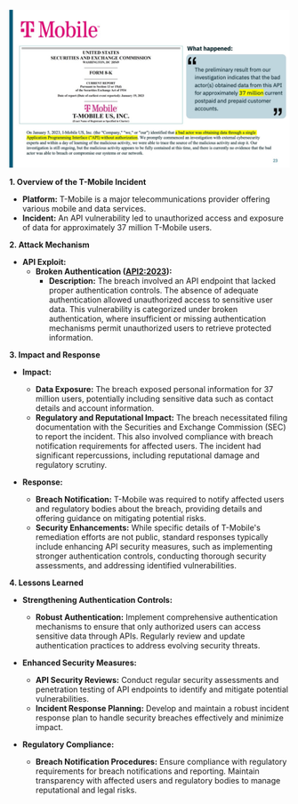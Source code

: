 ![](/API%20Security%20Fundamentals/images/cd3c54a-027d-dbfa-e0c-6dc28b20df64_22.jpg)

**1. Overview of the T-Mobile Incident**

- **Platform:** T-Mobile is a major telecommunications provider offering various mobile and data services.
- **Incident:** An API vulnerability led to unauthorized access and exposure of data for approximately 37 million T-Mobile users.

**2. Attack Mechanism**

- **API Exploit:**
  - **Broken Authentication ([API2:2023](https://owasp.org/API-Security/editions/2023/en/0xa2-broken-authentication/)):**
    - **Description:** The breach involved an API endpoint that lacked proper authentication controls. The absence of adequate authentication allowed unauthorized access to sensitive user data. This vulnerability is categorized under broken authentication, where insufficient or missing authentication mechanisms permit unauthorized users to retrieve protected information.

**3. Impact and Response**

- **Impact:**
  - **Data Exposure:** The breach exposed personal information for 37 million users, potentially including sensitive data such as contact details and account information.
  - **Regulatory and Reputational Impact:** The breach necessitated filing documentation with the Securities and Exchange Commission (SEC) to report the incident. This also involved compliance with breach notification requirements for affected users. The incident had significant repercussions, including reputational damage and regulatory scrutiny.

- **Response:**
  - **Breach Notification:** T-Mobile was required to notify affected users and regulatory bodies about the breach, providing details and offering guidance on mitigating potential risks.
  - **Security Enhancements:** While specific details of T-Mobile's remediation efforts are not public, standard responses typically include enhancing API security measures, such as implementing stronger authentication controls, conducting thorough security assessments, and addressing identified vulnerabilities.

**4. Lessons Learned**

- **Strengthening Authentication Controls:**
  - **Robust Authentication:** Implement comprehensive authentication mechanisms to ensure that only authorized users can access sensitive data through APIs. Regularly review and update authentication practices to address evolving security threats.

- **Enhanced Security Measures:**
  - **API Security Reviews:** Conduct regular security assessments and penetration testing of API endpoints to identify and mitigate potential vulnerabilities.
  - **Incident Response Planning:** Develop and maintain a robust incident response plan to handle security breaches effectively and minimize impact.

- **Regulatory Compliance:**
  - **Breach Notification Procedures:** Ensure compliance with regulatory requirements for breach notifications and reporting. Maintain transparency with affected users and regulatory bodies to manage reputational and legal risks.